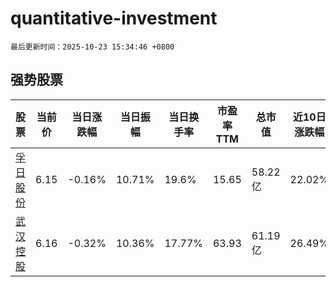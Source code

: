 # quantitative-investment

`最后更新时间：2025-10-23 15:34:46 +0800`

## 强势股票

|股票|当前价|当日涨跌幅|当日振幅|当日换手率|市盈率TTM|总市值|近10日涨跌幅|
|----|----|----|----|----|----|----|----|
|[孚日股份](https://xueqiu.com/S/SZ002083)|6.15|-0.16%|10.71%|19.6%|15.65|58.22亿|22.02%|
|[武汉控股](https://xueqiu.com/S/SH600168)|6.16|-0.32%|10.36%|17.77%|63.93|61.19亿|26.49%|
